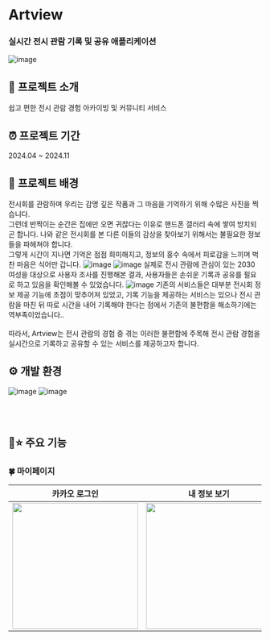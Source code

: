 # Artview
### 실시간 전시 관람 기록 및 공유 애플리케이션
![image](https://github.com/user-attachments/assets/4dd73967-e994-4c09-8dfa-791add3d921e)

## 🎨 프로젝트 소개
쉽고 편한 전시 관람 경험 아카이빙 및 커뮤니티 서비스

## ⏰ 프로젝트 기간
2024.04 ~ 2024.11

## 🤔 프로젝트 배경
전시회를 관람하며 우리는 감명 깊은 작품과 그 마음을 기억하기 위해 수많은 사진을 찍습니다.
<br/>그런데 반짝이는 순간은 집에만 오면 귀찮다는 이유로 핸드폰 갤러리 속에 쌓여 방치되곤 합니다. 나와 같은 전시회를 본 다른 이들의 감상을 찾아보기 위해서는 불필요한 정보들을 파헤쳐야 합니다.
<br/>그렇게 시간이 지나면 기억은 점점 희미해지고, 정보의 홍수 속에서 피로감을 느끼며 벅찬 마음은 식어만 갑니다.
![image](https://github.com/user-attachments/assets/14febe63-d4fe-4fb4-95a9-85a2e7f25286)
![image](https://github.com/user-attachments/assets/c2e54b38-1acd-462a-8b5a-aa4d88d7495a)
실제로 전시 관람에 관심이 있는 2030 여성을 대상으로 사용자 조사를 진행해본 결과, 사용자들은 손쉬운 기록과 공유를 필요로 하고 있음을 확인해볼 수 있었습니다.
![image](https://github.com/user-attachments/assets/4103a470-4981-4c16-8a3a-a61305e01605)
기존의 서비스들은 대부분 전시회 정보 제공 기능에 초점이 맞추어져 있었고, 기록 기능을 제공하는 서비스는 있으나 전시 관람을 마친 뒤 따로 시간을 내어 기록해야 한다는 점에서 기존의 불편함을 해소하기에는 역부족이었습니다..
<br/>
<br/>따라서, Artview는 전시 관람의 경험 중 겪는 이러한 불편함에 주목해 전시 관람 경험을 실시간으로 기록하고 공유할 수 있는 서비스를 제공하고자 합니다.


## ⚙️ 개발 환경
![image](https://github.com/user-attachments/assets/2c2cd5c0-0191-41ed-9621-9052d36998d4)
![image](https://github.com/user-attachments/assets/7f32fc25-0029-44dc-9406-804b490f4f91)



<br/>
<br/>

## 🎨⭐ 주요 기능




### 🍀 마이페이지 
|카카오 로그인|내 정보 보기|저장한 장소 보기| 
|:---:|:---:|:---:|
|<img src="https://github.com/SWUCleanWay/CleanWay_BE/assets/150095257/7608c84b-3dea-40d3-b469-9cdd82de952f" width="250">|<img src="https://github.com/SWUCleanWay/CleanWay_BE/assets/150095257/34ba8df0-b58a-41b9-9bdf-5a2a107946d7" width="250">|<img src="https://github.com/SWUCleanWay/CleanWay_BE/assets/150095257/4ae2169c-3e52-4009-abb0-373503d9f9e4" width="250">|

